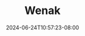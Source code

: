 --- 
title: "Wenak"
description: "download bokep Wenak doodstream full  "
date: 2024-06-24T10:57:23-08:00
file_code: "w8yqkyelqghu"
draft: false
cover: "0vhe4jrpuj5vu0h8.jpg"
tags: ["Wenak", "bokep-indo", "bokep-viral", "bokep-ig"]
length: 93
fld_id: "1398454"
foldername: "ABG random mantap"
categories: ["ABG random mantap"]
views: 327
---